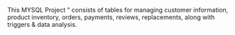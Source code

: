 This MYSQL Project " consists of tables for managing customer information, product inventory, orders, payments, reviews, replacements, along with triggers & data analysis.
